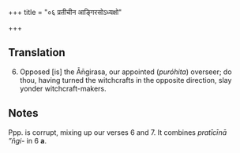 +++
title = "०६ प्रतीचीन आङ्गिरसोऽध्यक्षो"

+++
## Translation
6. Opposed \[is\] the Ān̄girasa, our appointed (*puróhita*) overseer; do  
thou, having turned the witchcrafts in the opposite direction, slay  
yonder witchcraft-makers.

## Notes
Ppp. is corrupt, mixing up our verses 6 and 7. It combines *pratīcīnā  
”n̄gi-* in 6 **a**.
